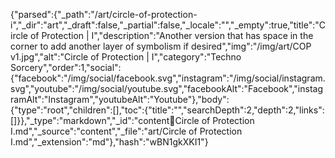 {"parsed":{"_path":"/art/circle-of-protection-i","_dir":"art","_draft":false,"_partial":false,"_locale":"","_empty":true,"title":"Circle of Protection | I","description":"Another version that has space in the corner to add another layer of symbolism if desired","img":"/img/art/COP v1.jpg","alt":"Circle of Protection | I","category":"Techno Sorcery","order":1,"social":{"facebook":"/img/social/facebook.svg","instagram":"/img/social/instagram.svg","youtube":"/img/social/youtube.svg","facebookAlt":"Facebook","instagramAlt":"Instagram","youtubeAlt":"Youtube"},"body":{"type":"root","children":[],"toc":{"title":"","searchDepth":2,"depth":2,"links":[]}},"_type":"markdown","_id":"content:art:Circle of Protection I.md","_source":"content","_file":"art/Circle of Protection I.md","_extension":"md"},"hash":"wBN1gkXKI1"}